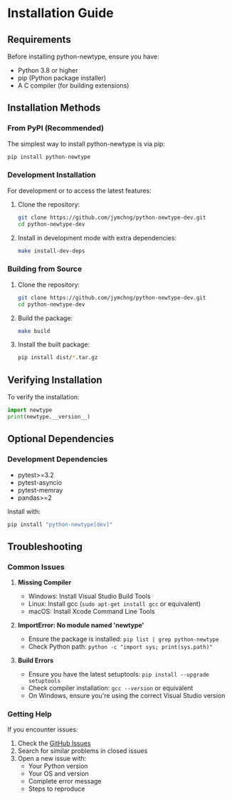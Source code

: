 # Installation Guide

## Requirements

Before installing python-newtype, ensure you have:

- Python 3.8 or higher
- pip (Python package installer)
- A C compiler (for building extensions)

## Installation Methods

### From PyPI (Recommended)

The simplest way to install python-newtype is via pip:

```bash
pip install python-newtype
```

### Development Installation

For development or to access the latest features:

1. Clone the repository:
   ```bash
   git clone https://github.com/jymchng/python-newtype-dev.git
   cd python-newtype-dev
   ```

2. Install in development mode with extra dependencies:
   ```bash
   make install-dev-deps
   ```

### Building from Source

1. Clone the repository:
   ```bash
   git clone https://github.com/jymchng/python-newtype-dev.git
   cd python-newtype-dev
   ```

2. Build the package:
   ```bash
   make build
   ```

3. Install the built package:
   ```bash
   pip install dist/*.tar.gz
   ```

## Verifying Installation

To verify the installation:

```python
import newtype
print(newtype.__version__)
```

## Optional Dependencies

### Development Dependencies
- pytest>=3.2
- pytest-asyncio
- pytest-memray
- pandas>=2

Install with:
```bash
pip install "python-newtype[dev]"
```

## Troubleshooting

### Common Issues

1. **Missing Compiler**
   - Windows: Install Visual Studio Build Tools
   - Linux: Install gcc (`sudo apt-get install gcc` or equivalent)
   - macOS: Install Xcode Command Line Tools

2. **ImportError: No module named 'newtype'**
   - Ensure the package is installed: `pip list | grep python-newtype`
   - Check Python path: `python -c "import sys; print(sys.path)"`

3. **Build Errors**
   - Ensure you have the latest setuptools: `pip install --upgrade setuptools`
   - Check compiler installation: `gcc --version` or equivalent
   - On Windows, ensure you're using the correct Visual Studio version

### Getting Help

If you encounter issues:

1. Check the [GitHub Issues](https://github.com/jymchng/python-newtype-dev/issues)
2. Search for similar problems in closed issues
3. Open a new issue with:
   - Your Python version
   - Your OS and version
   - Complete error message
   - Steps to reproduce
